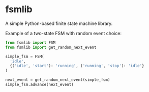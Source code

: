 # fsmlib

A simple Python-based finite state machine library.

Example of a two-state FSM with random event choice:

```python
from fsmlib import FSM
from fsmlib import get_random_next_event

simple_fsm = FSM(
  'idle',
  {('idle', 'start'): 'running', ('running', 'stop'): 'idle'}
)

next_event = get_random_next_event(simple_fsm)
simple_fsm.advance(next_event)
```
